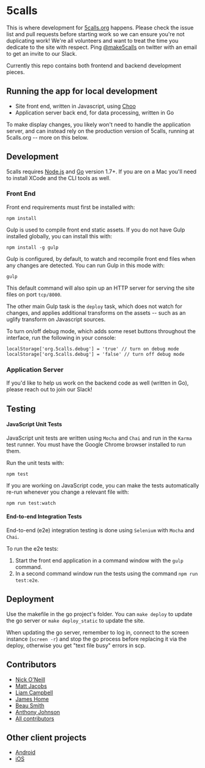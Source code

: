 # 5calls

This is where development for [5calls.org](http://5calls.org) happens. Please check the issue list and pull requests before starting work so we can ensure you're not duplicating work! We're all volunteers and want to treat the time you dedicate to the site with respect. Ping  [@make5calls](https://twitter.com/make5calls) on twitter with an email to get an invite to our Slack.

Currently this repo contains both frontend and backend development pieces.

## Running the app for local development

* Site front end, written in Javascript, using [Choo](https://choo.io/)
* Application server back end, for data processing, written in Go

To make display changes, you likely won't need to handle the application
server, and can instead rely on the production version of 5calls, running at
5calls.org -- more on this below.

## Development

5calls requires [Node.js][nodejs] and [Go][golang] version 1.7+. If you are on a
Mac you'll need to install XCode and the CLI tools as well.

[nodejs]: https://nodejs.org/en/
[golang]: https://golang.org/

### Front End

Front end requirements must first be installed with:

`npm install`

Gulp is used to compile front end static assets. If you do not have Gulp
installed globally, you can install this with:

`npm install -g gulp`

Gulp is configured, by default, to watch and recompile front end files when
any changes are detected. You can run Gulp in this mode with:

`gulp`

This default command will also spin up an HTTP server for serving the site
files on port `tcp/8000`.

The other main Gulp task is the `deploy` task, which does not watch for
changes, and applies additional transforms on the assets -- such as an uglify
transform on Javascript sources.

To turn on/off debug mode, which adds some reset buttons throughout the interface, run the following in your console:

```
localStorage['org.5calls.debug'] = 'true' // turn on debug mode
localStorage['org.5calls.debug'] = 'false' // turn off debug mode
```

### Application Server

If you'd like to help us work on the backend code as well (written in Go), please reach out to join our Slack!

## Testing

#### JavaScript Unit Tests

JavaScript unit tests are written using ```Mocha``` and ```Chai``` and run in the ```Karma``` test runner. You must have the Google Chrome browser installed to run them.

Run the unit tests with:

```npm test```

If you are working on JavaScript code, you can make the tests automatically re-run whenever you change a relevant file with:

```npm run test:watch```

#### End-to-end Integration Tests

End-to-end (e2e) integration testing is done using ```Selenium``` with ```Mocha``` and ```Chai```.

To run the e2e tests:
1. Start the front end application in a command window with the ```gulp``` command.
2. In a second command window run the tests using the command ```npm run test:e2e```.

## Deployment

Use the makefile in the go project's folder. You can `make deploy` to update the go server or `make deploy_static` to update the site.

When updating the go server, remember to log in, connect to the screen instance (`screen -r`) and stop the go process before replacing it via the deploy, otherwise you get "text file busy" errors in scp.

## Contributors
 - [Nick O'Neill](https://github.com/nickoneill)
 - [Matt Jacobs](https://github.com/capndesign)
 - [Liam Campbell](https://github.com/liamdanger)
 - [James Home](https://github.com/jameshome)
 - [Beau Smith](https://github.com/beausmith)
 - [Anthony Johnson](https://github.com/agjohnson)
 - [All contributors](https://github.com/5calls/5calls/graphs/contributors)

## Other client projects
 - [Android](https://github.com/5calls/android)
 - [iOS](https://github.com/5calls/ios)
